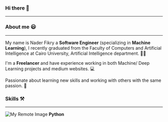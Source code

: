 ### Hi there 👋
- - -
### About me :smiley:
- - -
My name is Nader Fikry a **Software Engineer** (specializing in **Machine Learning**), I recently graduated from the Faculty of Computers and Artificial Intelligence at Cairo University, Artificial Intelligence department. :man_student:

I'm a **Freelancer** and have experience working in both Machine/ Deep Learning projects and medium websites. :computer:

Passionate about learning new skills and working with others with the same passion. :rocket:

### Skills :hammer_and_pick:
- - -

![My Remote Image](https://cdn-icons-png.flaticon.com/32/1822/1822920.png) **Python**

<!--
**Nader-Fikry/Nader-Fikry** is a ✨ _special_ ✨ repository because its `README.md` (this file) appears on your GitHub profile.

Here are some ideas to get you started:

- 🔭 I’m currently working on ...
- 🌱 I’m currently learning ...
- 👯 I’m looking to collaborate on ...
- 🤔 I’m looking for help with ...
- 💬 Ask me about ...
- 📫 How to reach me: ...
- 😄 Pronouns: ...
- ⚡ Fun fact: ...
-->

